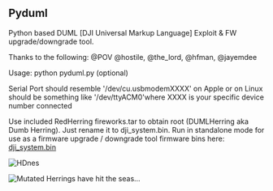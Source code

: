 Pyduml
------
Python based DUML [DJI Universal Markup Language] Exploit & FW upgrade/downgrade tool.

Thanks to the following:
@POV @hostile, @the_lord, @hfman, @jayemdee

Usage: python pyduml.py <serial port> <debugmode>(optional)

Serial Port should resemble '/dev/cu.usbmodemXXXX' on Apple 
or on Linux should be something like '/dev/ttyACM0'where XXXX 
is your specific device number connected

Use included RedHerring fireworks.tar to obtain root (DUMLHerring aka Dumb Herring).  Just rename it to dji_system.bin.
Run in standalone mode for use as a firmware upgrade / downgrade tool firmware bins here: [dji_system.bin](https://github.com/MAVProxyUser/dji_system.bin)


![HDnes](http://piq.codeus.net/static/media/userpics/piq_291737_400x400.png)

![Mutated Herrings have hit the seas...](https://raw.githubusercontent.com/hdnes/pyduml/master/history.jpg)

